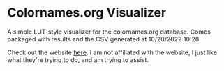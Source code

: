 # Colornames.org Visualizer
A simple LUT-style visualizer for the colornames.org database.
Comes packaged with results and the CSV generated at 10/20/2022 10:28.

Check out the website [here](https://colornames.org). I am not affiliated with the website, I just like what they're trying to do, and am trying to assist.
